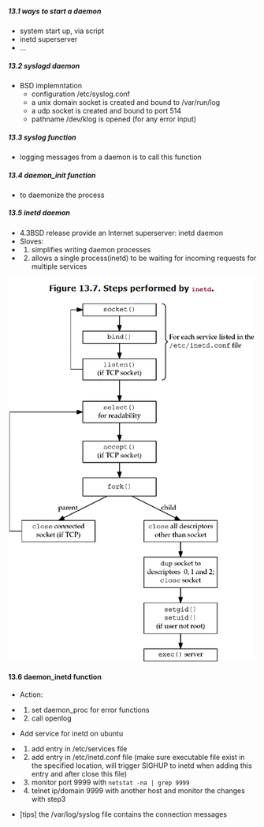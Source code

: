 ##### 13.1 ways to start a daemon
* system start up, via script
* inetd superserver
* ...

##### 13.2 syslogd daemon
* BSD implemntation
  * configuration /etc/syslog.conf
  * a unix domain socket is created and bound to /var/run/log
  * a udp socket is created and bound to port 514
  * pathname /dev/klog is opened (for any error input)

##### 13.3 syslog function
* logging messages from a daemon is to call this function

##### 13.4 daemon_init function
* to daemonize the process

##### 13.5 inetd daemon

* 4.3BSD release provide an Internet superserver: inetd daemon
* Sloves:
*   1. simplifies writing daemon processes
*   2. allows a single process(inetd) to be waiting for incoming requests for multiple services

![](inetd_flow.png)

#### 13.6 daemon_inetd function

+ Action:
+  1. set daemon_proc for error functions
+  2. call openlog

+ Add service for inetd on ubuntu
+ 1. add entry in /etc/services file
+ 2. add entry in /etc/inetd.conf file (make sure executable file exist in the specified location, will trigger SIGHUP to inetd when adding this entry and after close this file)
+ 3. monitor port 9999 with `netstat -na | grep 9999`
+ 4. telnet ip/domain 9999 with another host and monitor the changes with step3

* [tips] the /var/log/syslog file contains the connection messages 
